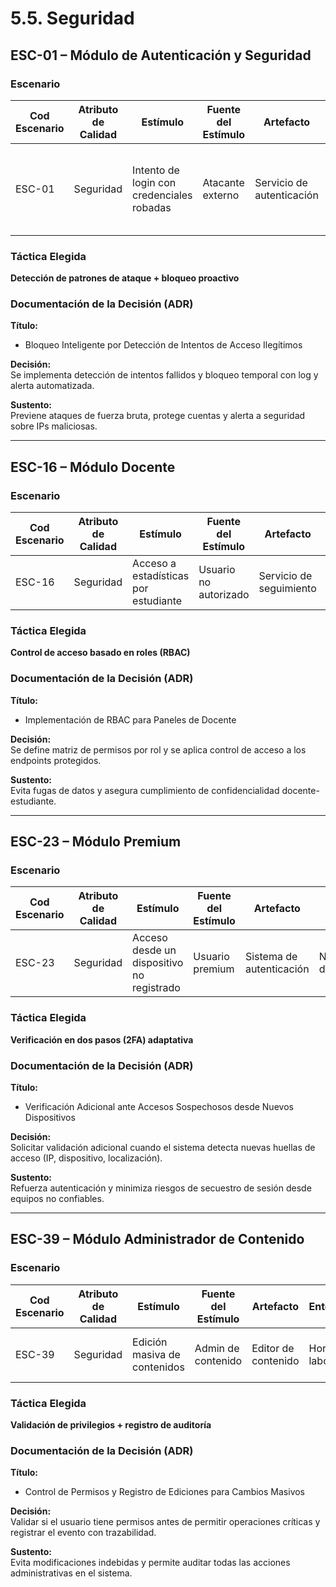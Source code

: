 # 5.5. Seguridad


## ESC-01 – Módulo de Autenticación y Seguridad

### Escenario

| **Cod Escenario** | **Atributo de Calidad** | **Estímulo**                            | **Fuente del Estímulo** | **Artefacto**               | **Entorno**        | **Respuesta**                                      | **Medida de Respuesta**             |
|------------------|--------------------------|-----------------------------------------|--------------------------|-----------------------------|---------------------|----------------------------------------------------|-------------------------------------|
| ESC-01           | Seguridad                | Intento de login con credenciales robadas | Atacante externo         | Servicio de autenticación   | Operación normal    | Bloquear cuenta tras 3 intentos fallidos y generar alerta | 0 % accesos no autorizados, bloqueo en ≤ 3 intentos |

### Táctica Elegida

**Detección de patrones de ataque + bloqueo proactivo**

### Documentación de la Decisión (ADR)

**Título:**  
- Bloqueo Inteligente por Detección de Intentos de Acceso Ilegítimos

**Decisión:**  
Se implementa detección de intentos fallidos y bloqueo temporal con log y alerta automatizada.

**Sustento:**  
Previene ataques de fuerza bruta, protege cuentas y alerta a seguridad sobre IPs maliciosas.

---

## ESC-16 – Módulo Docente

### Escenario

| **Cod Escenario** | **Atributo de Calidad** | **Estímulo**                                | **Fuente del Estímulo** | **Artefacto**             | **Entorno**        | **Respuesta**                                 | **Medida de Respuesta**               |
|------------------|--------------------------|---------------------------------------------|--------------------------|----------------------------|---------------------|------------------------------------------------|----------------------------------------|
| ESC-16           | Seguridad                | Acceso a estadísticas por estudiante        | Usuario no autorizado    | Servicio de seguimiento    | Sesión docente     | Denegar acceso y registrar intento            | 0 % accesos ilegítimos                |

### Táctica Elegida

**Control de acceso basado en roles (RBAC)**

### Documentación de la Decisión (ADR)

**Título:**  
- Implementación de RBAC para Paneles de Docente

**Decisión:**  
Se define matriz de permisos por rol y se aplica control de acceso a los endpoints protegidos.

**Sustento:**  
Evita fugas de datos y asegura cumplimiento de confidencialidad docente-estudiante.

---

## ESC-23 – Módulo Premium

### Escenario

| **Cod Escenario** | **Atributo de Calidad** | **Estímulo**                              | **Fuente del Estímulo** | **Artefacto**               | **Entorno**         | **Respuesta**                                     | **Medida de Respuesta**            |
|------------------|--------------------------|-------------------------------------------|--------------------------|-----------------------------|----------------------|--------------------------------------------------|-------------------------------------|
| ESC-23           | Seguridad                | Acceso desde un dispositivo no registrado | Usuario premium          | Sistema de autenticación    | Nuevo dispositivo   | Solicitar verificación adicional (2FA o correo)  | 100 % de accesos no habituales verificados |

### Táctica Elegida

**Verificación en dos pasos (2FA) adaptativa**

### Documentación de la Decisión (ADR)

**Título:**  
- Verificación Adicional ante Accesos Sospechosos desde Nuevos Dispositivos

**Decisión:**  
Solicitar validación adicional cuando el sistema detecta nuevas huellas de acceso (IP, dispositivo, localización).

**Sustento:**  
Refuerza autenticación y minimiza riesgos de secuestro de sesión desde equipos no confiables.

---

## ESC-39 – Módulo Administrador de Contenido

### Escenario

| **Cod Escenario** | **Atributo de Calidad** | **Estímulo**                              | **Fuente del Estímulo** | **Artefacto**             | **Entorno**         | **Respuesta**                                  | **Medida de Respuesta**              |
|------------------|--------------------------|-------------------------------------------|--------------------------|----------------------------|----------------------|-------------------------------------------------|---------------------------------------|
| ESC-39           | Seguridad                | Edición masiva de contenidos              | Admin de contenido       | Editor de contenido        | Horario laboral     | Verificar permisos y registrar cambios          | 0 % de ediciones no autorizadas       |

### Táctica Elegida

**Validación de privilegios + registro de auditoría**

### Documentación de la Decisión (ADR)

**Título:**  
- Control de Permisos y Registro de Ediciones para Cambios Masivos

**Decisión:**  
Validar si el usuario tiene permisos antes de permitir operaciones críticas y registrar el evento con trazabilidad.

**Sustento:**  
Evita modificaciones indebidas y permite auditar todas las acciones administrativas en el sistema.
